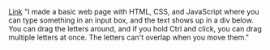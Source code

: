[Link](https://andrewmelnykx.github.io/DEV-3-Test/)
"I made a basic web page with HTML, CSS, and JavaScript where you can type something in an input box, and the text shows up in a div below. You can drag the letters around, and if you hold Ctrl and click, you can drag multiple letters at once. The letters can't overlap when you move them."
